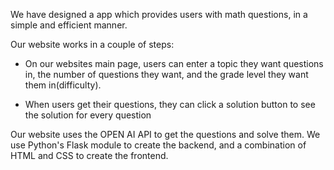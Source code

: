 We have designed a app which provides users with math questions, in a simple and efficient manner. 

Our website works in a couple of steps: 

  - On our websites main page, users can enter a topic they want questions in, the number of questions they want, and the grade level they want them in(difficulty).
  
  - When users get their questions, they can click a solution button to see the solution for every question


Our website uses the OPEN AI API to get the questions and solve them. We use Python's Flask module to create the backend, and a combination of HTML and CSS to create the frontend.

